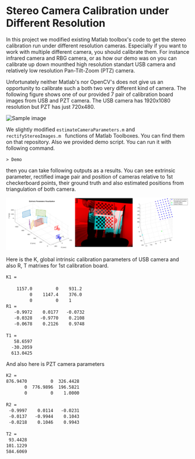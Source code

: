 # Stereo Camera Calibration under Different Resolution

In this project we modified existing Matlab toolbox's code to get the stereo calibration run under different resolution cameras. Especially if you want to work with multiple different camera, you should calibrate them. For instance infrared camera and RBG camera, or as how our demo was on you can calibrate up down mounthed high resolution standart USB camera and relatively low resolution Pan-Tilt-Zoom (PTZ) camera.  

Unfortunately neither Matlab's nor OpenCV's does not give us an opportunity to calibrate such a both two very different kind of camera. The following figure shows one of our provided 7 pair of calibration board images from USB and PZT camera. The USB camera has 1920x1080 resolution but PZT has just 720x480.

![Sample image](Outputs/1stframes.bmp?raw=true "Title")

We slightly modified ```estimateCameraParameters.m``` and ```rectifyStereoImages.m ``` functions of Matlab Toolboxes. You can find them on that repository. Also we provided demo script. You can run it with following command.

```
> Demo
```
then you can take following outputs as a results. You can see extrinsic parameter, rectified image pair and position of cameras relative to 1st checkerboard points, their ground truth and also estimated positions from triangulation of both camera.

![Sample image](Outputs/results.bmp?raw=true "Title")

Here is the K, global intrinsic calibration parameters of USB camera and also R, T matrixes for 1st calibration board.

```
K1 =  

    1157.0         0    931.2
         0    1147.4    376.0
         0         0    1
R1 =
   -0.9972    0.0177   -0.0732
   -0.0328   -0.9770    0.2108
   -0.0678    0.2126    0.9748

T1 =
   58.6597
  -30.2059
  613.0425
  ```
  
  And also here is PZT camera parameters
  
  ```
  K2 =
  876.9470         0  326.4428
         0  776.9896  196.5821
         0         0    1.0000
         
R2 =
   -0.9997    0.0114   -0.0231
   -0.0137   -0.9944    0.1043
   -0.0218    0.1046    0.9943
   
T2 =
   93.4428
  101.1229
  584.6069  
  
  ```
  
  
